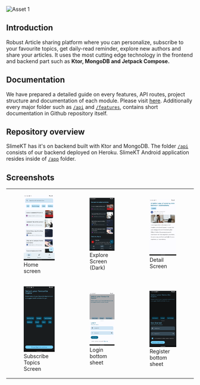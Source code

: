 ![Asset 1](https://user-images.githubusercontent.com/83884225/155851992-afd58940-0535-4099-a096-cb97fff56819.svg)

## Introduction

Robust Article sharing platform where you can personalize, subscribe to your favourite topics, get
daily-read reminder, explore new authors and share your articles. It uses the most cutting edge
technology in the frontend and backend part such as <b>Ktor, MongoDB and Jetpack Compose.</b>

## Documentation

We have prepared a detailed guide on every features, API routes, project structure and documentation
of each module. Please visit [here](). Additionally every major folder such as [`/api`](/api)
and [`/features`](/features), contains short documentation in Github repository itself.

## Repository overview

SlimeKT has it's on backend built with Ktor and MongoDB. The folder [`/api`](/api) consists of our
backend deployed on Heroku. SlimeKT Android application resides inside of [`/app`](/app) folder.

## Screenshots

<table>
    <tr>
        <td>
            <figure>
                <a href="#1">
                    <img src="docs/screenshots/home_screen_with_subscribed_topics.png" width=300>
                </a>
                <figcaption>Home screen</figcaption>
            </figure>
        </td>
        <td>
            <figure>
                <a href="#2">
                    <img src="docs/screenshots/explore_screen_dark.png" width=300>
                </a>
                <figcaption>Explore Screen (Dark)</figcaption>
            </figure>
        </td>
        <td>
            <figure>
                <a href="#3">
                    <img src="docs/screenshots/detail_screen_light.png" width=300>
                </a>
                <figcaption>Detail Screen</figcaption>
            </figure>
        </td>
    </tr>
    <tr>
        <td>
            <figure>
                <a href="#4">
                    <img src="docs/screenshots/subscribe_category_screen.png" width=300>
                </a>
                <figcaption>Subscribe Topics Screen</figcaption>
            </figure>
        </td>
        <td>
            <figure>
                <a href="#5">
                    <img src="docs/screenshots/login_sheet.png" width=300>
                </a>
                <figcaption>Login bottom sheet</figcaption>
            </figure>
        </td>
        <td>
            <figure>
                <a href="#6">
                    <img src="docs/screenshots/register_sheet.png" width=300>
                </a>
                <figcaption>Register bottom sheet</figcaption>
            </figure>
        </td>
    </tr>    
</table>